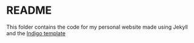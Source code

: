 # README

This folder contains the code for my personal website made using Jekyll and the [Indigo template](https://github.com/sergiokopplin/indigo)
